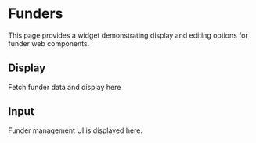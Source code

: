 Funders
=======

This page provides a widget demonstrating display and editing options for funder web components.

Display
-------

<div id="funder-list">Fetch funder data and display here</div>

Input
-----

<div id="funder-manage">Funder management UI is displayed here.</div>

<script type="module" src="./widgets/config.js"></script>

<script type="module" src="/widgets/funder.js"></script>

<script>
let funder_list = document.getElementById('funder-list'),
    funder_manage = document.getElementById('funder-manage'),
    oReq = new XMLHttpRequest(),
    u = window.location;

funder_list.innerHTML = ``;
funder_manage.innerHTML = ``;

function updateFunders() {
    /* Iterate through the fetched data, generate a funder-display element
       and link to form for editing funder data */
    let src = this.responseText,
            data = JSON.parse(src),
            keys = Object.keys(data);

    keys.sort();
    for (const key of keys) {
        let funder_display = document.createElement('funder-display'),
            funder_input = document.createElement('funder-input'),
            key = keys[i],
            obj = data[key];
            obj.cl_funder_id = key;
        funder_display.value = obj;
        funder_list.appendChild(funder_display);
        funder_input.value = obj; 
        funder_manage.appendChild(funder_input);
    }
}

oReq.addEventListener('load', updateFunders);
oReq.open('GET', '/api/funder');
oReq.send();
</script>
